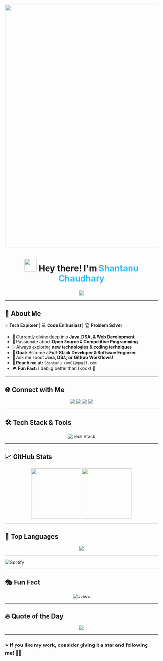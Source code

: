 <!-- 🌟 Stunning Banner -->
<p align="center">
  <img src="https://1.bp.blogspot.com/-7A4WynwLsMw/XbBpCXG8fHI/AAAAAAAAMt4/uOa1bpLskYgrwGbllhSu2SDj_Mig8SXJQCLcBGAsYHQ/s1600/2000_600px.gif" width="800">
</p>

<!-- 🎉 Title & Intro -->
<h1 align="center">
  <img src="https://media.giphy.com/media/hvRJCLFzcasrR4ia7z/giphy.gif" width="40"> Hey there! I'm  
  <span style="color: #36BCF7; font-weight: bold;">Shantanu Chaudhary</span>
</h1>

<h3 align="center">
  <img src="https://readme-typing-svg.herokuapp.com?font=Fira+Code&size=22&pause=1000&color=36BCF7&center=true&vCenter=true&width=600&lines=🚀+Tech+Enthusiast;💻+B.Tech+IT+Student;⚡+Passionate+Coder;🎯+Problem+Solver+%26+Tech+Lover!" />
</h3>

---

## 🎯 **About Me**
💡 **Tech Explorer** | 💻 **Code Enthusiast** | 🏆 **Problem Solver**  

- 🌱 Currently diving deep into **Java, DSA, & Web Development**  
- 🚀 Passionate about **Open Source & Competitive Programming**  
- 💡 Always exploring **new technologies & coding techniques**  
- 🎯 **Goal:** Become a **Full-Stack Developer & Software Engineer**  
- 💬 Ask me about **Java, DSA, or GitHub Workflows!**  
- 📧 **Reach me at:** `Shantanu.com01@gmail.com`  
- 🎮 **Fun Fact:** I debug better than I cook! 🍳  

---

## 🌐 **Connect with Me**
<p align="center">
  <a href="https://twitter.com/shantanuchy_" target="_blank">
    <img src="https://img.shields.io/badge/Twitter-%231DA1F2.svg?style=for-the-badge&logo=Twitter&logoColor=white" />
  </a>
  <a href="https://linkedin.com/in/shantanuchaudhary" target="_blank">
    <img src="https://img.shields.io/badge/LinkedIn-%230A66C2.svg?style=for-the-badge&logo=LinkedIn&logoColor=white" />
  </a>
  <a href="https://instagram.com/shantanu_chaudharyy" target="_blank">
    <img src="https://img.shields.io/badge/Instagram-%23E4405F.svg?style=for-the-badge&logo=Instagram&logoColor=white" />
  </a>
  <a href="https://www.leetcode.com/shantanu_chaudhary" target="_blank">
    <img src="https://img.shields.io/badge/LeetCode-%23FFA116.svg?style=for-the-badge&logo=LeetCode&logoColor=black" />
  </a>
</p>

---

## 🛠️ **Tech Stack & Tools**
<p align="center">
  <img src="https://skillicons.dev/icons?i=java,c,html,css,git,github,vscode,js,react" alt="Tech Stack" />
</p>

---

## 📈 **GitHub Stats**
<div align="center">
  <img src="https://github-readme-stats.vercel.app/api?username=shantanu-chaudharyy&show_icons=true&theme=radical" height="165">
  <img src="https://github-readme-streak-stats.herokuapp.com/?user=shantanu-chaudharyy&theme=tokyonight" height="165">
</div>

---

## 📌 **Top Languages**
<p align="center">
  <img src="https://github-readme-stats.vercel.app/api/top-langs/?username=shantanu-chaudharyy&layout=compact&theme=vision-friendly-dark" />
</p>

---

[![Spotify](https://novatorem.vercel.app/api/spotify)](https://open.spotify.com/user/31mdgoyoas6eqhvgpxkqoit3gxsa)


---

## 🎭 **Fun Fact**
<p align="center">
  <img src="https://readme-jokes.vercel.app/api?theme=tokyonight" alt="Jokes">
</p>

---

## 🔥 **Quote of the Day**
<p align="center">
  <img src="https://quotes-github-readme.vercel.app/api?type=horizontal&theme=radical" />
</p>

---

### ⭐ **If you like my work, consider giving it a star and following me!** 🚀✨
